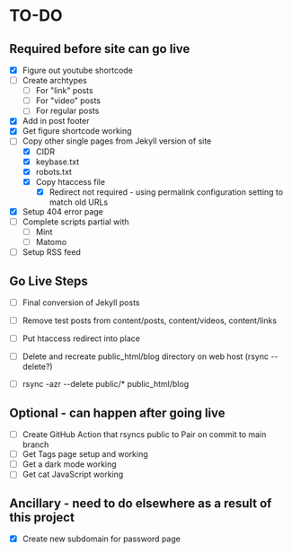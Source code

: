 # TO-DO

## Required before site can go live
- [X] Figure out youtube shortcode
- [ ] Create archtypes
  - [ ] For "link" posts
  - [ ] For "video" posts
  - [ ] For regular posts
- [X] Add in post footer
- [X] Get figure shortcode working
- [ ] Copy other single pages from Jekyll version of site
  - [X] CIDR
  - [X] keybase.txt
  - [X] robots.txt
  - [X] Copy htaccess file
    - [X] Redirect not required - using permalink configuration setting to match old URLs
- [X] Setup 404 error page
- [ ] Complete scripts partial with
  - [ ] Mint
  - [ ] Matomo
- [ ] Setup RSS feed

## Go Live Steps
- [ ] Final conversion of Jekyll posts
- [ ] Remove test posts from content/posts, content/videos, content/links
- [ ] Put htaccess redirect into place
- [ ] Delete and recreate public_html/blog directory on web host (rsync --delete?)
- [ ] rsync -azr --delete public/* public_html/blog


## Optional - can happen after going live
- [ ] Create GitHub Action that rsyncs public to Pair on commit to main branch
- [ ] Get Tags page setup and working
- [ ] Get a dark mode working
- [ ] Get cat JavaScript working

## Ancillary - need to do elsewhere as a result of this project
- [X] Create new subdomain for password page

